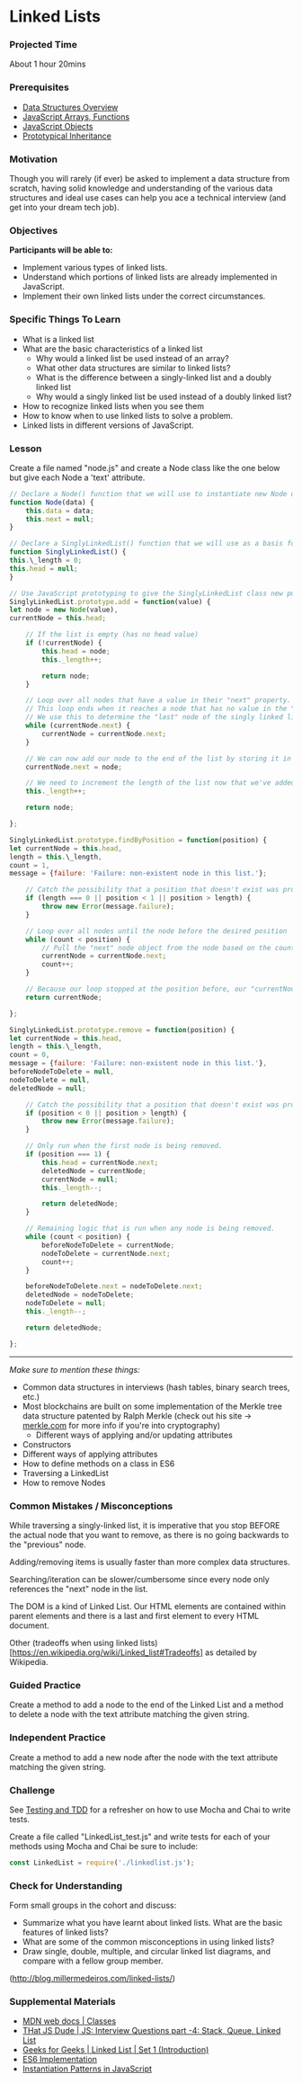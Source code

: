 # Linked Lists

### Projected Time

About 1 hour 20mins

### Prerequisites

- [Data Structures Overview](/data-structures/intro-to-data-structures.md)
- [JavaScript Arrays, Functions](/javascript/javascript-2-arrays-functions.md)
- [JavaScript Objects](/javascript/javascript-7-oop.md)
- [Prototypical Inheritance](https://developer.mozilla.org/en-US/docs/Web/JavaScript/Inheritance_and_the_prototype_chain)

### Motivation

Though you will rarely (if ever) be asked to implement a data structure from scratch, having solid knowledge and understanding of the various data structures and ideal use cases can help you ace a technical interview (and get into your dream tech job).

### Objectives

**Participants will be able to:**

- Implement various types of linked lists.
- Understand which portions of linked lists are already implemented in JavaScript.
- Implement their own linked lists under the correct circumstances.

### Specific Things To Learn

- What is a linked list
- What are the basic characteristics of a linked list
  - Why would a linked list be used instead of an array?
  - What other data structures are similar to linked lists?
  - What is the difference between a singly-linked list and a doubly linked list
  - Why would a singly linked list be used instead of a doubly linked list?
- How to recognize linked lists when you see them
- How to know when to use linked lists to solve a problem.
- Linked lists in different versions of JavaScript.

### Lesson

Create a file named "node.js" and create a Node class like the one below but give each Node a 'text' attribute.

```javascript
// Declare a Node() function that we will use to instantiate new Node objects.
function Node(data) {
    this.data = data;
    this.next = null;
}

// Declare a SinglyLinkedList() function that we will use as a basis for our singly-linked list.
function SinglyLinkedList() {
this.\_length = 0;
this.head = null;
}

// Use JavaScript prototyping to give the SinglyLinkedList class new public methods.
SinglyLinkedList.prototype.add = function(value) {
let node = new Node(value),
currentNode = this.head;

    // If the list is empty (has no head value)
    if (!currentNode) {
        this.head = node;
        this._length++;

        return node;
    }

    // Loop over all nodes that have a value in their "next" property.
    // This loop ends when it reaches a node that has no value in the "next" property.
    // We use this to determine the "last" node of the singly linked list.
    while (currentNode.next) {
        currentNode = currentNode.next;
    }

    // We can now add our node to the end of the list by storing it in the "next" of the node we determined was last in the list.
    currentNode.next = node;

    // We need to increment the length of the list now that we've added a new node.
    this._length++;

    return node;

};

SinglyLinkedList.prototype.findByPosition = function(position) {
let currentNode = this.head,
length = this.\_length,
count = 1,
message = {failure: 'Failure: non-existent node in this list.'};

    // Catch the possibility that a position that doesn't exist was provided.
    if (length === 0 || position < 1 || position > length) {
        throw new Error(message.failure);
    }

    // Loop over all nodes until the node before the desired position
    while (count < position) {
        // Pull the "next" node object from the node based on the count
        currentNode = currentNode.next;
        count++;
    }

    // Because our loop stopped at the position before, our "currentNode" value is correctly set.
    return currentNode;

};

SinglyLinkedList.prototype.remove = function(position) {
let currentNode = this.head,
length = this.\_length,
count = 0,
message = {failure: 'Failure: non-existent node in this list.'},
beforeNodeToDelete = null,
nodeToDelete = null,
deletedNode = null;

    // Catch the possibility that a position that doesn't exist was provided.
    if (position < 0 || position > length) {
        throw new Error(message.failure);
    }

    // Only run when the first node is being removed.
    if (position === 1) {
        this.head = currentNode.next;
        deletedNode = currentNode;
        currentNode = null;
        this._length--;

        return deletedNode;
    }

    // Remaining logic that is run when any node is being removed.
    while (count < position) {
        beforeNodeToDelete = currentNode;
        nodeToDelete = currentNode.next;
        count++;
    }

    beforeNodeToDelete.next = nodeToDelete.next;
    deletedNode = nodeToDelete;
    nodeToDelete = null;
    this._length--;

    return deletedNode;

};
```

---

_Make sure to mention these things:_

- Common data structures in interviews (hash tables, binary search trees, etc.)
- Most blockchains are built on some implementation of the Merkle tree data structure patented by Ralph Merkle (check out his site -> [merkle.com](http://merkle.com/) for more info if you're into cryptography)
  - Different ways of applying and/or updating attributes
- Constructors
- Different ways of applying attributes
- How to define methods on a class in ES6
- Traversing a LinkedList
- How to remove Nodes

### Common Mistakes / Misconceptions

While traversing a singly-linked list, it is imperative that you stop BEFORE the actual node that you want to remove, as there is no going backwards to the "previous" node.

Adding/removing items is usually faster than more complex data structures.

Searching/iteration can be slower/cumbersome since every node only references the "next" node in the list.

The DOM is a kind of Linked List. Our HTML elements are contained within parent elements and there is a last and first element to every HTML document.

Other (tradeoffs when using linked lists)[https://en.wikipedia.org/wiki/Linked_list#Tradeoffs] as detailed by Wikipedia.

### Guided Practice

Create a method to add a node to the end of the Linked List and a method to delete a node with the text attribute matching the given string.

### Independent Practice

Create a method to add a new node after the node with the text attribute matching the given string.

### Challenge

See [Testing and TDD](../testing-and-tdd/testing-and-tdd.md) for a refresher on how to use Mocha and Chai to write tests.

Create a file called "LinkedList_test.js" and write tests for each of your methods using Mocha and Chai be sure to include:

```js
const LinkedList = require('./linkedlist.js');
```

### Check for Understanding

Form small groups in the cohort and discuss:

- Summarize what you have learnt about linked lists. What are the basic features of linked lists?
- What are some of the common misconceptions in using linked lists?
- Draw single, double, multiple, and circular linked list diagrams, and compare with a fellow group member.

(http://blog.millermedeiros.com/linked-lists/)

### Supplemental Materials

- [MDN web docs | Classes](https://developer.mozilla.org/en-US/docs/Web/JavaScript/Reference/Classes)
- [THat JS Dude | JS: Interview Questions part -4: Stack, Queue, Linked List](https://www.thatjsdude.com/interview/linkedList.html#singlyLinkedList)
- [Geeks for Geeks | Linked List | Set 1 (Introduction)](https://www.geeksforgeeks.org/linked-list-set-1-introduction/)
- [ES6 Implementation](https://gist.github.com/klugjo/a9e9ef98fe879bc2b19b5a2e5947204c)
- [Instantiation Patterns in JavaScript](https://medium.com/dailyjs/instantiation-patterns-in-javascript-8fdcf69e8f9b)
